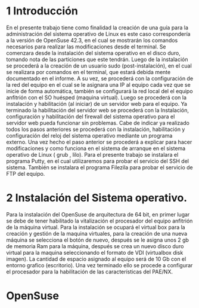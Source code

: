 # 1	Introducción
En el presente trabajo tiene como finalidad la creación de una guía para la administración del sistema operativo de Linux es este caso correspondería a la versión de 	OpenSuse 42.3, en el cual se mostrarán los comandos necesarios para realizar las modificaciones desde el terminal.
Se comenzara desde la instalación del sistema operativo en el disco duro, tomando nota de las particiones que este tendrán. Luego de la instalación se procederá a la creación de un usuario sudo (post-instalación), en el cual se realizara por comandos en el terminal, que estará debida mente documentado en el informe. A su vez, se procederá con la configuración de la red del equipo en el cual se le asignara una IP al equipo cada vez que se inicie de forma automática, también se configurará la red local del el equipo anfitrión con el SO huésped (maquina virtual). Luego se procederá con la instalación y habilitación (al iniciar) de un servidor web para el equipo. Ya terminado la habilitación del servidor web se procederá con la Instalación, configuración y habilitación del firewall del sistema operativo para el servidor web pueda funcionar sin problemas. 
Cabe de indicar ya realizado todos los pasos anteriores se procederá con la instalación, habilitación y configuración del reloj del sistema operativo mediante un programa externo. 
Una vez hecho el paso anterior se procederá a explicar para hacer modificaciones y como funciona en el sistema de arranque en el sistema operativo de Linux ( grub , lilo).
Para el presente trabajo se instalara el programa Putty, en el cual utilizaremos para probar el servicio del SSH del sistema. También se instalara el programa Filezila para probar el servicio de FTP del equipo. 

# 2	Instalación del Sistema operativo.

Para la instalación del OpenSuse de arquitectura de 64 bit, en primer lugar se debe de tener habilitado la vitalización el procesador del equipo anfitrión de la máquina virtual.
Para la instalación se ocupará el virtual box para la creación y gestión de la maquina virtuales, para la creación de una nueva máquina se selecciona el botón de nuevo, después se le asigna unos 2 gb de memoria Ram para la máquina, después se crea un nuevo disco duro virtual para la maquina seleccionando el formato de VDI (virtualbox disk imagen).
La cantidad de espacio asignado al equipo será de 10 Gb con el entorno grafico (escritorio). Una vez terminado ello se procede a configurar el procesador para la habilitación de las características del PAE/NX.
# OpenSuse
